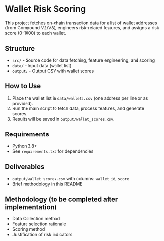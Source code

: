 # Wallet Risk Scoring

This project fetches on-chain transaction data for a list of wallet addresses (from Compound V2/V3), engineers risk-related features, and assigns a risk score (0-1000) to each wallet.

## Structure
- `src/` - Source code for data fetching, feature engineering, and scoring
- `data/` - Input data (wallet list)
- `output/` - Output CSV with wallet scores

## How to Use
1. Place the wallet list in `data/wallets.csv` (one address per line or as provided).
2. Run the main script to fetch data, process features, and generate scores.
3. Results will be saved in `output/wallet_scores.csv`.

## Requirements
- Python 3.8+
- See `requirements.txt` for dependencies

## Deliverables
- `output/wallet_scores.csv` with columns: `wallet_id`, `score`
- Brief methodology in this README

## Methodology (to be completed after implementation)
- Data Collection method
- Feature selection rationale
- Scoring method
- Justification of risk indicators
